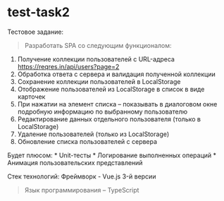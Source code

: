 # test-task2

Тестовое задание:
>Разработать SPA со следующим функционалом:
1. Получение коллекции пользователей с URL-адреса
https://reqres.in/api/users?page=2
2. Обработка ответа с сервера и валидация полученной коллекции
3. Сохранение коллекции пользователей в LocalStorage
4. Отображение пользователей из LocalStorage в список в виде карточек
5. При нажатии на элемент списка – показывать в диалоговом окне подробную информацию по выбранному пользователю
6. Редактирование данных отдельного пользователя (только в LocalStorage)
7. Удаление пользователей (только из LocalStorage)
8. Обновление списка пользователей с сервера

Будет плюсом:
    * Unit-тесты
    * Логирование выполненных операций
    * Анимация пользовательских представлений

Стек технологий:
Фреймворк - Vue.js 3-й версии
>Язык программирования – TypeScript
